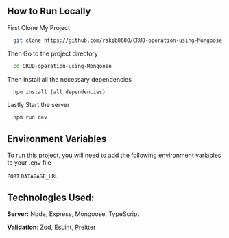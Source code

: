 ## How to Run Locally

First Clone My Project

```bash
  git clone https://github.com/rakib8680/CRUD-operation-using-Mongoose
```

Then Go to the project directory

```bash
  cd CRUD-operation-using-Mongoose
```

Then Install all the necessary dependencies

```bash
  npm install (all dependencies)
```

Lastly Start the server

```bash
  npm run dev
```

## Environment Variables
To run this project, you will need to add the following environment variables to your .env file

`PORT`
`DATABASE_URL`

## Technologies Used:

**Server:** Node, Express, Mongoose, TypeScript

**Validation**: Zod, EsLint, Preitter